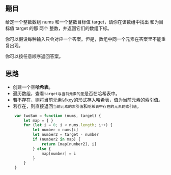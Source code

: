 ## 题目
给定一个整数数组 nums 和一个整数目标值 target，请你在该数组中找出 和为目标值 target  的那 两个 整数，并返回它们的数组下标。

你可以假设每种输入只会对应一个答案。但是，数组中同一个元素在答案里不能重复出现。

你可以按任意顺序返回答案。

## 思路

- 创建一个空**哈希表**。
- 遍历数组，查看`target与当前元素的差`是否在哈希表中。
- 若不存在，则将当前元素以key的形式存入哈希表，值为当前元素的索引值。
- 若存在，则直接返回`当前元素的索引值`和`哈希表中存在的元素的索引值`。

```javascript
    var twoSum = function (nums, target) {
        let map = { }
        for (let i = 0; i < nums.length; i++) {
            let number = nums[i]
            let number2 = target - number
            if (number2 in map) {
                return [map[number2], i]
            } else {
                map[number] = i
            }
        }
    }
```